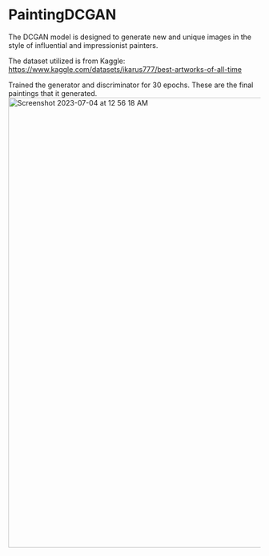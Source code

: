 # PaintingDCGAN
The DCGAN model is designed to generate new and unique images in the style of influential and impressionist painters.

The dataset utilized is from Kaggle: https://www.kaggle.com/datasets/ikarus777/best-artworks-of-all-time

Trained the generator and discriminator for 30 epochs. These are the final paintings that it generated.
<img width="900" alt="Screenshot 2023-07-04 at 12 56 18 AM" src="https://github.com/mrin-tech/PaintingDCGAN/assets/76796079/74743b2a-0626-4862-8a34-d9f9d17cc4b7">



